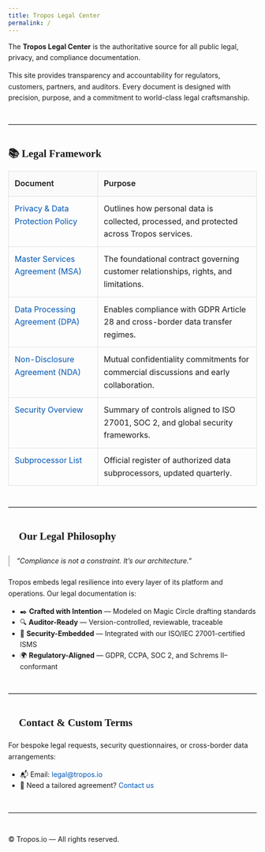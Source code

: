 ```yaml
---
title: Tropos Legal Center
permalink: /
---
```


<style>
h1, h2, h3 { font-family: Georgia, serif; }
body, td, th, p { font-family: 'Inter', sans-serif; line-height: 1.6; color: #1a1a1a; }
table { border-collapse: collapse; width: 100%; margin-top: 1em; }
th, td { border: 1px solid #e0e0e0; padding: 12px; vertical-align: top; }
th { background-color: #fafafa; text-align: left; font-weight: 600; }
a { color: #0056b3; text-decoration: none; }
a:hover { text-decoration: underline; }
hr { border: none; border-top: 1px solid #ccc; margin: 3em 0; }
blockquote { font-style: italic; color: #666; margin: 1.5em 0; padding-left: 1em; border-left: 3px solid #ccc; }
</style>


The **Tropos Legal Center** is the authoritative source for all public legal, privacy, and compliance documentation.

This site provides transparency and accountability for regulators, customers, partners, and auditors. Every document is designed with precision, purpose, and a commitment to world-class legal craftsmanship.

---

## 📚 Legal Framework

| Document | Purpose |
|----------|---------|
| [Privacy & Data Protection Policy](./privacy.md) | Outlines how personal data is collected, processed, and protected across Tropos services. |
| [Master Services Agreement (MSA)](./msa.md) | The foundational contract governing customer relationships, rights, and limitations. |
| [Data Processing Agreement (DPA)](./dpa.md) | Enables compliance with GDPR Article 28 and cross-border data transfer regimes. |
| [Non-Disclosure Agreement (NDA)](./nda.md) | Mutual confidentiality commitments for commercial discussions and early collaboration. |
| [Security Overview](./security.md) | Summary of controls aligned to ISO 27001, SOC 2, and global security frameworks. |
| [Subprocessor List](./subprocessors.md) | Official register of authorized data subprocessors, updated quarterly. |

---

## 🧭 Our Legal Philosophy

> _"Compliance is not a constraint. It’s our architecture."_

Tropos embeds legal resilience into every layer of its platform and operations. Our legal documentation is:

- ✒️ **Crafted with Intention** — Modeled on Magic Circle drafting standards  
- 🔍 **Auditor-Ready** — Version-controlled, reviewable, traceable  
- 🔐 **Security-Embedded** — Integrated with our ISO/IEC 27001-certified ISMS  
- 🌍 **Regulatory-Aligned** — GDPR, CCPA, SOC 2, and Schrems II–conformant

---

## 🧩 Contact & Custom Terms

For bespoke legal requests, security questionnaires, or cross-border data arrangements:

- 📬 Email: [legal@tropos.io](mailto:legal@tropos.io)
- 📑 Need a tailored agreement? [Contact us](mailto:legal@tropos.io)

---

© Tropos.io — All rights reserved.
